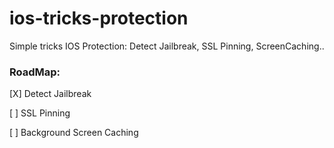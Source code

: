 # ios-tricks-protection
Simple tricks IOS Protection: Detect Jailbreak, SSL Pinning, ScreenCaching..


### RoadMap: 
[X] Detect Jailbreak 

[ ] SSL Pinning 

[ ] Background Screen Caching
